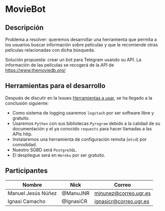 # MovieBot
## Descripción
Problema a resolver: queremos desarrollar una herramienta que permita a los usuarios buscar información sobre películas y que le recomiende otras películas relacionadas con dicha búsqueda.

Solución propuesta: crear un bot para Telegram usando su API. La información de las películas se recogerá de la API de https://www.themoviedb.org/


## Herramientas para el desarrollo

Después de discutir en la Issues [Herramientas a usar](https://github.com/tdd-IgnasiYManu/MovieBot/issues/6), se ha llegado a la conclusión siguiente:

- Como sistema de logging usaremos `logstash` por ser software libre y gratuito.
- Usaremos `Python` con sus bibliotecas `Pyrogram` debido a la calidad de su documentación y el ya conocido `requests` para hacer llamadas a las APIs http.
- Instalaremos una herramienta de configuración remota (`etcd`) por comodidad.
- Nuestro SGBD será `PostgreSQL`.
- El despliegue será en `Heroku` por ser gratuito.

## Participantes

| Nombre  | Nick          | Correo                    |
| ------- | ------------- | ------------------------- |
| Manuel Jesús Núñez   | @ManuJNR  | mjnunez@correo.ugr.es |
| Ignasi Camacho | @IgnasiCR | ignasicr@correo.ugr.es  |

